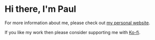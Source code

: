 # Hi there, I'm Paul

For more information about me, please check out [my personal website](https://paulle.ca).

If you like my work then please consider supporting me with [Ko-fi](https://ko-fi.com/paulle).

